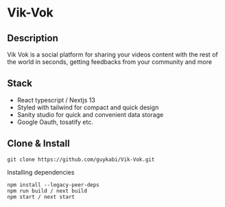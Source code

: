 # Vik-Vok

## Description

Vik Vok is a social platform for sharing your videos content with the rest of the world in seconds, getting feedbacks from your community and more

## Stack 
* React typescript / Nextjs 13
* Styled with tailwind for compact and quick design
* Sanity studio for quick and convenient data storage
* Google Oauth, tosatify etc.

## Clone & Install 
```
git clone https://github.com/guykabi/Vik-Vok.git
```
Installing dependencies 
```
npm install --legacy-peer-deps
npm run build / next build
npm start / next start
```

